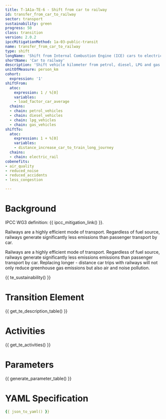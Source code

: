 ```yaml
---
title: T-1A1a-TE-6 - Shift from car to railway
id: transfer_from_car_to_railway
sector: transport
sustainability: green
progress: 50
class: transition
version: 2.0.2
ipccMitigationMethod: 1a-03-public-transit
name: transfer_from_car_to_railway
type: shift
longName: 'Shift from Internal Combustion Engine (ICE) cars to electric rail passenger transport.'
shortName: 'Car to railway'
description: 'Shift vehicle kilometer from petrol, diesel, LPG and gas vehicles to electric rail in person kilometer to fulfill the need of mobility'
unitOfMeasure: person_km
cohort:
  expression: '1'
shiftFrom:
  atoc:
    expression: 1 / %[0]
    variables:
    - load_factor_car_average
  chains:
  - chain: petrol_vehicles
  - chain: diesel_vehicles
  - chain: lpg_vehicles
  - chain: gas_vehicles
shiftTo:
  atoc:
    expression: 1 + %[0]
    variables:
    - distance_increase_car_to_train_long_journey
  chains:
  - chain: electric_rail
cobenefits:
- air_quality
- reduced_noise
- reduced_accidents
- less_congestion

---
```



#  Background

IPCC WG3 definition: {{ ipcc_mitigation_link() }}.

Railways are a highly efficient mode of transport. Regardless of fuel source, railways generate significantly less emissions than passenger transport by car.

Railways are a highly efficient mode of transport. Regardless of fuel source, railways generate significantly less emissions emissions than passenger transport by car.
Replacing longer - distance car trips with railways will not only reduce greenhouse gas emissions but also air and noise pollution.

{{ te_sustainability() }}


# Transition Element


{{ get_te_description_table() }}



# Activities

{{ get_te_activities() }}


# Parameters

{{ generate_parameter_table() }}


# YAML Specification

```yaml
{{ json_to_yaml() }}
```
